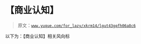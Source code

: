 # 【商业认知】

> 原文：[`www.yuque.com/for_lazy/xkrm14/lgut43gqfh06a8c6`](https://www.yuque.com/for_lazy/xkrm14/lgut43gqfh06a8c6)

以下为：【商业认知】相关风向标

